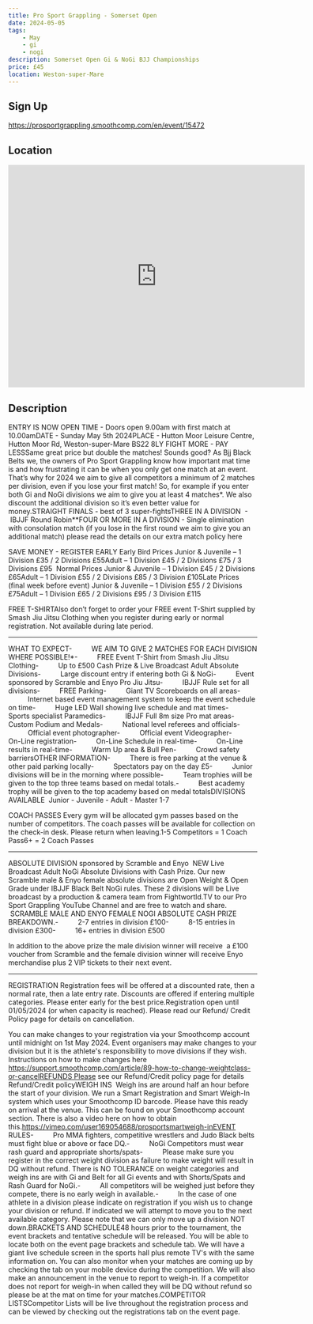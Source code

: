 ```yaml
---
title: Pro Sport Grappling - Somerset Open
date: 2024-05-05
tags:
    - May
    - gi 
    - nogi 
description: Somerset Open Gi & NoGi BJJ Championships
price: £45
location: Weston-super-Mare
---
```

## Sign Up
https://prosportgrappling.smoothcomp.com/en/event/15472

## Location
<iframe src="https://www.google.com/maps/embed?pb=!1m18!1m12!1m3!1d12345.6789!2d-2.9478061!3d51.3461257!2m3!1f0!2f0!3f0!3m2!1i1024!2i768!4f13.1!3m3!1m2!1s0x0%3A0x0!2z51.3461257!5e0!3m2!1sen!2sus!4v1234567890" width="600" height="450" style="border:0;" allowfullscreen="" loading="lazy"></iframe>

## Description
ENTRY IS NOW OPEN TIME - Doors open 9.00am with first match at 10.00amDATE - Sunday May 5th 2024PLACE - Hutton Moor Leisure Centre, Hutton Moor Rd, Weston-super-Mare BS22 8LY FIGHT MORE - PAY LESSSame great price but double the matches! Sounds good? As Bjj Black Belts we,
the owners of Pro Sport Grappling know how important mat time is and how
frustrating it can be when you only get one match at an event. That’s why for
2024 we aim to give all competitors a minimum of 2 matches per division, even
if you lose your first match! So, for example if you enter both Gi and NoGi
divisions we aim to give you at least 4 matches*. We also discount the
additional division so it’s even better value for money.STRAIGHT FINALS - best of 3 super-fightsTHREE IN A DIVISION  -  IBJJF Round Robin**FOUR OR MORE IN A DIVISION - Single elimination with
consolation match (if you lose in the first round we aim to give you an
additional match)
please read the details on our extra match policy here



SAVE
MONEY - REGISTER EARLY
Early Bird Prices
Junior & Juvenile – 1 Division £35 / 2 Divisions £55Adult – 1 Division £45 / 2 Divisions £75 / 3 Divisions £95  Normal Prices
Junior & Juvenile – 1 Division £45 / 2 Divisions £65Adult – 1 Division £55 / 2 Divisions £85 / 3 Division £105Late Prices (final week before event)
Junior & Juvenile – 1 Division £55 / 2 Divisions £75Adult – 1 Division £65 / 2 Divisions £95 / 3 Division £115  


FREE T-SHIRTAlso don’t forget to order your FREE event T-Shirt supplied by Smash Jiu
Jitsu Clothing when you register during early or normal registration. Not available during late period.


_______________________________________________________________________________________________


WHAT TO EXPECT-          WE AIM TO GIVE 2
MATCHES FOR EACH DIVISION WHERE POSSIBLE!*-          FREE Event T-Shirt
from Smash Jiu Jitsu Clothing-          Up to £500 Cash
Prize & Live Broadcast Adult Absolute Divisions-          Large discount entry if
entering both Gi & NoGi-          Event sponsored by Scramble and Enyo Pro Jiu Jitsu-          IBJJF Rule set for all
divisions-          FREE Parking-          Giant TV Scoreboards
on all areas-          Internet based event
management system to keep the event schedule on time-          Huge LED Wall
showing live schedule and mat times-          Sports specialist
Paramedics-          IBJJF Full 8m size
Pro mat areas-          Custom Podium and
Medals-          National level
referees and officials-          Official event photographer-          Official event
Videographer-          On-Line registration-          On-Line Schedule in
real-time-          On-Line results in
real-time-          Warm Up area &
Bull Pen-          Crowd safety
barriersOTHER INFORMATION-          There is free
parking at the venue & other paid parking locally-          Spectators pay on
the day £5-          Junior divisions
will be in the morning where possible-          Team trophies will
be given to the top three teams based on medal totals.-         
Best academy trophy will be given to the top academy based on medal totalsDIVISIONS AVAILABLE  Junior - Juvenile - Adult - Master 1-7


COACH
PASSES Every gym will be allocated gym passes based on the number
of competitors. The coach passes will be available for
collection on the check-in desk. Please return when leaving.1-5 Competitors =
1 Coach Pass6+ = 2 Coach Passes


_______________________________________________________________________________________________


ABSOLUTE DIVISION sponsored by Scramble and Enyo  NEW Live Broadcast Adult NoGi Absolute Divisions with Cash Prize. Our new
Scramble male & Enyo female absolute divisions are Open Weight & Open
Grade under IBJJF Black Belt NoGi rules. These 2 divisions will be Live
broadcast by a production & camera team from Fightwortld.TV to our Pro
Sport Grappling YouTube Channel and are free to watch and share.   SCRAMBLE MALE AND ENYO FEMALE NOGI ABSOLUTE CASH PRIZE BREAKDOWN.-          2-7 entries in
division £100-          8-15 entries in
division £300-          16+ entries in
division £500


In addition to the above prize the male division winner will receive  a £100 voucher from Scramble and the female division winner will receive Enyo merchandise plus 2 VIP tickets to their next event.


_______________________________________________________________________________________________


REGISTRATION Registration fees will be offered at a discounted rate, then a normal rate,
then a late entry rate. Discounts are offered if entering multiple categories.
Please enter early for the best price.Registration open until 01/05/2024 (or when capacity is reached). Please
read our Refund/ Credit Policy page for details on cancellation.


You can make changes to your registration via your Smoothcomp account until
midnight on 1st May 2024. Event organisers may make changes to your
division but it is the athlete's responsibility to move divisions if they
wish.  Instructions on how to make changes here
https://support.smoothcomp.com/article/89-how-to-change-weightclass-or-cancelREFUNDS Please see our Refund/Credit policy page for
details Refund/Credit policyWEIGH INS  Weigh ins are around half an hour before the start of your division. We run
a Smart Registration and Smart Weigh-In system which uses your Smoothcomp ID
barcode. Please have this ready on arrival at the venue. This can be found on
your Smoothcomp account section. There is also a video here on how to obtain this.https://vimeo.com/user169054688/prosportsmartweigh-inEVENT RULES-          Pro MMA fighters,
competitive wrestlers and Judo Black belts must fight blue or above or face DQ.-          NoGi Competitors
must wear rash guard and appropriate shorts/spats-          Please make sure you
register in the correct weight division as failure to make weight will result
in DQ without refund. There is NO TOLERANCE on weight categories and weigh ins
are with Gi and Belt for all Gi events and with Shorts/Spats and Rash Guard for
NoGi.-          All competitors will
be weighed just before they compete, there is no early weigh in available.-          In the case of one
athlete in a division please indicate on registration if you wish us to change
your division or refund. If indicated we will attempt to move you to the next
available category. Please note that we can only move up a division NOT down.BRACKETS AND SCHEDULE48 hours prior to the tournament, the event brackets and tentative schedule
will be released. You will be able to locate both on the event page brackets
and schedule tab. We will have a giant live schedule screen in the sports hall
plus remote TV's with the same information on. You can also monitor when your
matches are coming up by checking the tab on your mobile device during the
competition. We will also make an announcement in the venue to report to
weigh-in. If a competitor does not report for weigh-in when called they will be
DQ without refund so please be at the mat on time for your matches.COMPETITOR LISTSCompetitor Lists will be live throughout the
registration process and can be viewed by checking out the registrations tab on
the event page.